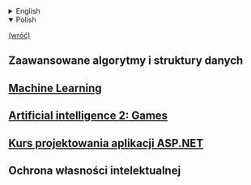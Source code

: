 <details>
    <summary>English</summary>

[(back)](../../../)

## Advanced algorithms and data structures
## [Machine Learning](Sem5/ML/)
## [Artificial Intelligence 2: Games](Sem5/AI2/)
## [ASP.NET application design course](Sem5/ASP/)
## Intellectual Property Protection

</details>

<details open>
    <summary>Polish</summary>

[(wróć)](../../../)

## **Z**aawansowane **a**lgorytmy **i** **s**truktury **d**anych
## [**M**achine **L**earning](Sem5/ML/)
## [**A**rtificial **i**ntelligence **2**: Games](Sem5/AI2/)
## [Kurs projektowania aplikacji **ASP.NET**](Sem5/ASP/)
## **O**chrona **w**łasności **i**ntelektualnej

</details>


